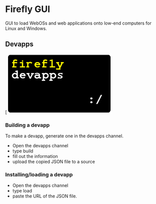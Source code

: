 # Firefly GUI
GUI to load WebOSs and web applications onto low-end computers for Linux and Windows.
## Devapps
[![devapps logo](https://github.com/detectivesheepy/firefly/blob/main/Firefly%20Devapps%20Logo.png?raw=true)
### Building a devapp
To make a devapp, generate one in the devapps channel.
- Open the devapps channel
- type build
- fill out the information
- upload the copied JSON file to a source
### Installing/loading a devapp
- Open the devapps channel
- type load
- paste the URL of the JSON file.
